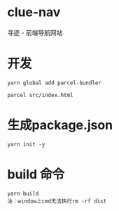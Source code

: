 # clue-nav

寻迹 - 前端导航网站

# 开发

```
yarn global add parcel-bundler

parcel src/index.html
```

# 生成package.json

```
yarn init -y
```

# build 命令

```
yarn build
注：window上cmd无法执行rm -rf dist
```
